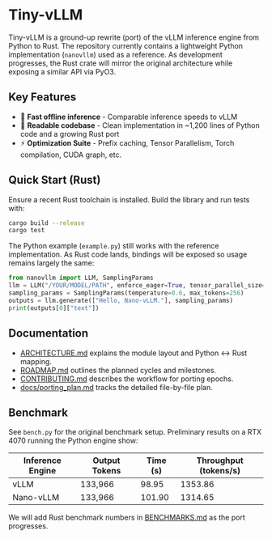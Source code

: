 # Tiny-vLLM

Tiny-vLLM is a ground-up rewrite (port) of the vLLM inference engine from Python to Rust. The repository currently contains a lightweight Python implementation (`nanovllm`) used as a reference. As development progresses, the Rust crate will mirror the original architecture while exposing a similar API via PyO3.

## Key Features

* 🚀 **Fast offline inference** - Comparable inference speeds to vLLM
* 📖 **Readable codebase** - Clean implementation in ~1,200 lines of Python code and a growing Rust port
* ⚡ **Optimization Suite** - Prefix caching, Tensor Parallelism, Torch compilation, CUDA graph, etc.

## Quick Start (Rust)

Ensure a recent Rust toolchain is installed. Build the library and run tests with:

```bash
cargo build --release
cargo test
```

The Python example (`example.py`) still works with the reference implementation. As Rust code lands, bindings will be exposed so usage remains largely the same:

```python
from nanovllm import LLM, SamplingParams
llm = LLM("/YOUR/MODEL/PATH", enforce_eager=True, tensor_parallel_size=1)
sampling_params = SamplingParams(temperature=0.6, max_tokens=256)
outputs = llm.generate(["Hello, Nano-vLLM."], sampling_params)
print(outputs[0]["text"])
```

## Documentation

- [ARCHITECTURE.md](ARCHITECTURE.md) explains the module layout and Python ↔ Rust mapping.
- [ROADMAP.md](ROADMAP.md) outlines the planned cycles and milestones.
- [CONTRIBUTING.md](CONTRIBUTING.md) describes the workflow for porting epochs.
- [docs/porting_plan.md](docs/porting_plan.md) tracks the detailed file-by-file plan.

## Benchmark

See `bench.py` for the original benchmark setup. Preliminary results on a RTX 4070 running the Python engine show:

| Inference Engine | Output Tokens | Time (s) | Throughput (tokens/s) |
|----------------|-------------|----------|-----------------------|
| vLLM           | 133,966     | 98.95    | 1353.86               |
| Nano-vLLM      | 133,966     | 101.90   | 1314.65               |

We will add Rust benchmark numbers in [BENCHMARKS.md](BENCHMARKS.md) as the port progresses.
